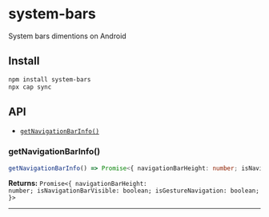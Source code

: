 # system-bars

System bars dimentions on Android

## Install

```bash
npm install system-bars
npx cap sync
```

## API

<docgen-index>

* [`getNavigationBarInfo()`](#getnavigationbarinfo)

</docgen-index>

<docgen-api>
<!--Update the source file JSDoc comments and rerun docgen to update the docs below-->

### getNavigationBarInfo()

```typescript
getNavigationBarInfo() => Promise<{ navigationBarHeight: number; isNavigationBarVisible: boolean; isGestureNavigation: boolean; }>
```

**Returns:** <code>Promise&lt;{ navigationBarHeight: number; isNavigationBarVisible: boolean; isGestureNavigation: boolean; }&gt;</code>

--------------------

</docgen-api>
